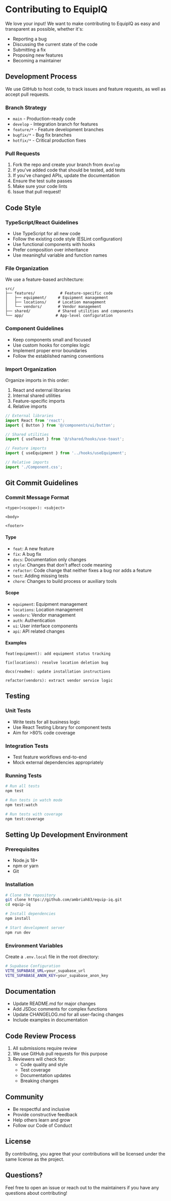 # Contributing to EquipIQ

We love your input! We want to make contributing to EquipIQ as easy and transparent as possible, whether it's:

- Reporting a bug
- Discussing the current state of the code
- Submitting a fix
- Proposing new features
- Becoming a maintainer

## Development Process

We use GitHub to host code, to track issues and feature requests, as well as accept pull requests.

### Branch Strategy

- `main` - Production-ready code
- `develop` - Integration branch for features
- `feature/*` - Feature development branches
- `bugfix/*` - Bug fix branches
- `hotfix/*` - Critical production fixes

### Pull Requests

1. Fork the repo and create your branch from `develop`
2. If you've added code that should be tested, add tests
3. If you've changed APIs, update the documentation
4. Ensure the test suite passes
5. Make sure your code lints
6. Issue that pull request!

## Code Style

### TypeScript/React Guidelines

- Use TypeScript for all new code
- Follow the existing code style (ESLint configuration)
- Use functional components with hooks
- Prefer composition over inheritance
- Use meaningful variable and function names

### File Organization

We use a feature-based architecture:

```
src/
├── features/           # Feature-specific code
│   ├── equipment/     # Equipment management
│   ├── locations/     # Location management
│   └── vendors/       # Vendor management
├── shared/            # Shared utilities and components
└── app/              # App-level configuration
```

### Component Guidelines

- Keep components small and focused
- Use custom hooks for complex logic
- Implement proper error boundaries
- Follow the established naming conventions

### Import Organization

Organize imports in this order:
1. React and external libraries
2. Internal shared utilities
3. Feature-specific imports
4. Relative imports

```typescript
// External libraries
import React from 'react';
import { Button } from '@/components/ui/button';

// Shared utilities
import { useToast } from '@/shared/hooks/use-toast';

// Feature imports
import { useEquipment } from '../hooks/useEquipment';

// Relative imports
import './Component.css';
```

## Git Commit Guidelines

### Commit Message Format

```
<type>(<scope>): <subject>

<body>

<footer>
```

#### Type
- `feat`: A new feature
- `fix`: A bug fix
- `docs`: Documentation only changes
- `style`: Changes that don't affect code meaning
- `refactor`: Code change that neither fixes a bug nor adds a feature
- `test`: Adding missing tests
- `chore`: Changes to build process or auxiliary tools

#### Scope
- `equipment`: Equipment management
- `locations`: Location management
- `vendors`: Vendor management
- `auth`: Authentication
- `ui`: User interface components
- `api`: API related changes

#### Examples
```
feat(equipment): add equipment status tracking

fix(locations): resolve location deletion bug

docs(readme): update installation instructions

refactor(vendors): extract vendor service logic
```

## Testing

### Unit Tests
- Write tests for all business logic
- Use React Testing Library for component tests
- Aim for >80% code coverage

### Integration Tests
- Test feature workflows end-to-end
- Mock external dependencies appropriately

### Running Tests
```bash
# Run all tests
npm test

# Run tests in watch mode
npm test:watch

# Run tests with coverage
npm test:coverage
```

## Setting Up Development Environment

### Prerequisites
- Node.js 18+ 
- npm or yarn
- Git

### Installation
```bash
# Clone the repository
git clone https://github.com/ambriah83/equip-iq.git
cd equip-iq

# Install dependencies
npm install

# Start development server
npm run dev
```

### Environment Variables

Create a `.env.local` file in the root directory:

```bash
# Supabase Configuration
VITE_SUPABASE_URL=your_supabase_url
VITE_SUPABASE_ANON_KEY=your_supabase_anon_key
```

## Documentation

- Update README.md for major changes
- Add JSDoc comments for complex functions
- Update CHANGELOG.md for all user-facing changes
- Include examples in documentation

## Code Review Process

1. All submissions require review
2. We use GitHub pull requests for this purpose
3. Reviewers will check for:
   - Code quality and style
   - Test coverage
   - Documentation updates
   - Breaking changes

## Community

- Be respectful and inclusive
- Provide constructive feedback
- Help others learn and grow
- Follow our Code of Conduct

## License

By contributing, you agree that your contributions will be licensed under the same license as the project.

## Questions?

Feel free to open an issue or reach out to the maintainers if you have any questions about contributing!
